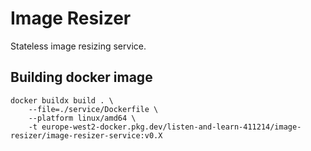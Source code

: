 # Image Resizer
Stateless image resizing service.


## Building docker image
```
docker buildx build . \ 
    --file=./service/Dockerfile \
    --platform linux/amd64 \
    -t europe-west2-docker.pkg.dev/listen-and-learn-411214/image-resizer/image-resizer-service:v0.X
```